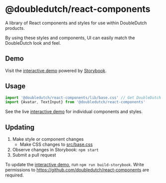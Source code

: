 # @doubledutch/react-components

A library of React components and styles for use within DoubleDutch products.

By using these styles and components, UI can easily match the DoubleDutch look and feel.

## Demo

Visit the [interactive demo][interactive-demo] powered by
[Storybook](https://storybook.js.org/).

## Usage

```javascript
import '@doubledutch/react-components/lib/base.css' // Get DoubleDutch standard CSS.
import {Avatar, TextInput} from '@doubledutch/react-components'
```

See the live [interactive demo][interactive-demo] for individual components and styles.

## Updating

1. Make style or component changes
   - Make CSS changes to [src/base.css](./src/base.css)
2. Observe changes in Storybook: `npm start`   
3. Submit a pull request

To update the [interactive demo][interactive-demo], run `npm run build-storybook`. Write permissions
to https://github.com/doubledutch/react-components are required.

[interactive-demo]: https://doubledutch.github.io/react-components

